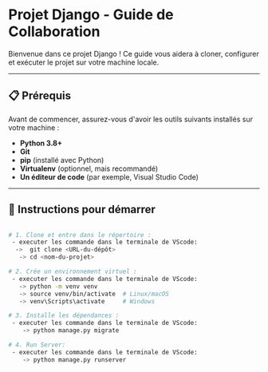 # Projet Django - Guide de Collaboration

Bienvenue dans ce projet Django ! Ce guide vous aidera à cloner, configurer et exécuter le projet sur votre machine locale.

---

## 📋 Prérequis

Avant de commencer, assurez-vous d'avoir les outils suivants installés sur votre machine :

- **Python 3.8+**
- **Git**
- **pip** (installé avec Python)
- **Virtualenv** (optionnel, mais recommandé)
- **Un éditeur de code** (par exemple, Visual Studio Code)

---

## 🚀 Instructions pour démarrer

```bash

# 1. Clone et entre dans le répertoire :
 - executer les commande dans le terminale de VScode:
  ->  git clone <URL-du-dépôt>
   -> cd <nom-du-projet>

# 2. Crée un environnement virtuel :
 - executer les commande dans le terminale de VScode:
   -> python -m venv venv
   -> source venv/bin/activate  # Linux/macOS
   -> venv\Scripts\activate     # Windows

# 3. Installe les dépendances :
 - executer les commande dans le terminale de VScode:
    -> python manage.py migrate

# 4. Run Server:
 - executer les commande dans le terminale de VScode:
    -> python manage.py runserver

